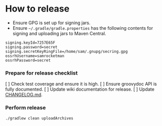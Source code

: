 # How to release

* Ensure GPG is set up for signing jars.
* Ensure `~/.gradle/gradle.properties` has the following contents for signing
  and uploading jars to Maven Central.

```
signing.keyId=7257E65F
signing.password=secret
signing.secretKeyRingFile=/home/sam/.gnupg/secring.gpg
ossrhUsername=samrocketman
ossrhPassword=secret
```

### Prepare for release checklist

[ ] Check test coverage and ensure it is high.
[ ] Ensure groovydoc API is fully documented.
[ ] Update wiki documentation for release.
[ ] Update [CHANGELOG.md](CHANGELOG.md).

### Perform release

    ./gradlew clean uploadArchives
